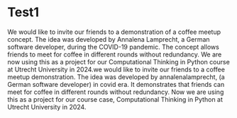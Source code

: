 # Test1
We would like to invite our friends to a demonstration of a coffee meetup concept. The idea was developed by Annalena Lamprecht, a German software developer, during the COVID-19 pandemic. The concept allows friends to meet for coffee in different rounds without redundancy. We are now using this as a project for our Computational Thinking in Python course at Utrecht University in 2024.we would like to invite our friends to a coffee meetup  demonstration. 
The idea was developed by annalenalamprecht, (a German software developer) in covid era. It demonstrates that friends can meet for coffee in different rounds without redundancy. 
Now we are using this as a project for our course case, Computational Thinking in Python at Utrecht University in 2024.

